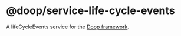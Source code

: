 @doop/service-life-cycle-events
==================

A lifeCycleEvents service for the [Doop framework](https://github.com/MomsFriendlyDevCo/Doop).
